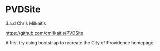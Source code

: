 # PVDSite
3.a.d Chris Milkaitis

https://github.com/cmilkaitis/PVDSite
 
A first try using bootstrap to recreate the City of Providence homepage.
